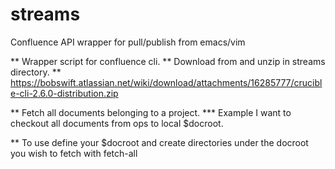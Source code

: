 streams
=======

Confluence API wrapper for pull/publish from emacs/vim

** Wrapper script for confluence cli.
** Download from and unzip in streams directory.
** https://bobswift.atlassian.net/wiki/download/attachments/16285777/crucible-cli-2.6.0-distribution.zip


** Fetch all documents belonging to a project.
*** Example I want to checkout all documents from ops to local $docroot.


** To use define your $docroot and create directories under the docroot you wish to fetch with fetch-all
